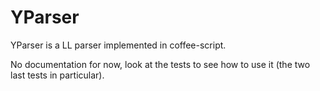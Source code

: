 YParser
=======

YParser is a LL parser implemented in coffee-script.

No documentation for now, look at the tests to see how to use it (the two last tests in particular).

